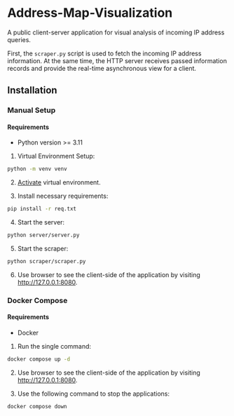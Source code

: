 # Address-Map-Visualization
A public client-server application for visual analysis of incoming IP address queries.

First, the `scraper.py` script is used to fetch the incoming IP address information. At the same time, the HTTP server receives passed information records and provide the real-time asynchronous view for a client.

## Installation

### Manual Setup

#### Requirements
- Python version >= 3.11

1. Virtual Environment Setup:
```bash
python -m venv venv
```

2. <a href="https://docs.python.org/3/library/venv.html">Activate</a> virtual environment.

3. Install necessary requirements:
```bash
pip install -r req.txt
```

4. Start the server:
```bash
python server/server.py
```

5. Start the scraper:
```bash
python scraper/scraper.py
```

6. Use browser to see the client-side of the application by visiting <a href="http://127.0.0.1:8080">http://127.0.0.1:8080</a>.

### Docker Compose

#### Requirements
- Docker

1. Run the single command:
```bash
docker compose up -d
```

2. Use browser to see the client-side of the application by visiting <a href="http://127.0.0.1:8080">http://127.0.0.1:8080</a>.

3. Use the following command to stop the applications:
```bash
docker compose down
```
